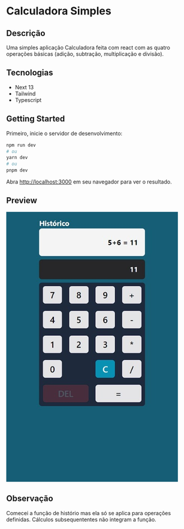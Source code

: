 # Calculadora Simples

## Descrição

Uma simples aplicação Calculadora feita com react com as quatro operações básicas (adição, subtração, multiplicação e divisão). 

## Tecnologias

- Next 13
- Tailwind
- Typescript

## Getting Started

Primeiro, inicie o servidor de desenvolvimento:

```bash
npm run dev
# ou
yarn dev
# ou
pnpm dev
```

Abra [http://localhost:3000](http://localhost:3000) em seu navegador para ver o resultado.

## Preview 

![Desk](https://github.com/mateusdourado/calculadora/blob/master/public/calc.jpeg)

## Observação

Comecei a função de histório mas ela só se aplica para operações definidas. Cálculos subsequententes não integram a função. 